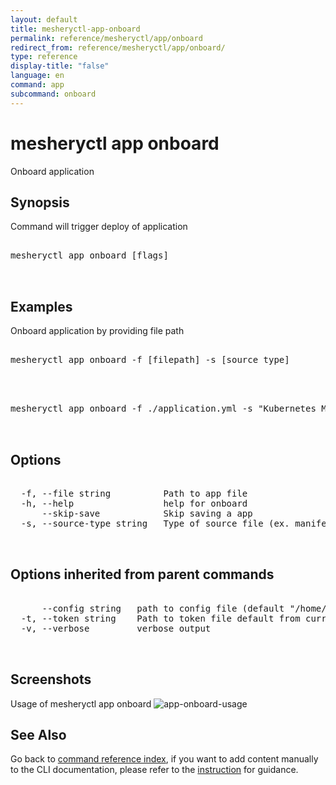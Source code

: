 ```yaml
---
layout: default
title: mesheryctl-app-onboard
permalink: reference/mesheryctl/app/onboard
redirect_from: reference/mesheryctl/app/onboard/
type: reference
display-title: "false"
language: en
command: app
subcommand: onboard
---
```


# mesheryctl app onboard

Onboard application

## Synopsis

Command will trigger deploy of application

<pre class='codeblock-pre'>
<div class='codeblock'>
mesheryctl app onboard [flags]

</div>
</pre> 

## Examples

Onboard application by providing file path
<pre class='codeblock-pre'>
<div class='codeblock'>
mesheryctl app onboard -f [filepath] -s [source type]

</div>
</pre> 

<pre class='codeblock-pre'>
<div class='codeblock'>
mesheryctl app onboard -f ./application.yml -s "Kubernetes Manifest"

</div>
</pre> 

## Options

<pre class='codeblock-pre'>
<div class='codeblock'>
  -f, --file string          Path to app file
  -h, --help                 help for onboard
      --skip-save            Skip saving a app
  -s, --source-type string   Type of source file (ex. manifest / compose / helm)

</div>
</pre>

## Options inherited from parent commands

<pre class='codeblock-pre'>
<div class='codeblock'>
      --config string   path to config file (default "/home/runner/.meshery/config.yaml")
  -t, --token string    Path to token file default from current context
  -v, --verbose         verbose output

</div>
</pre>

## Screenshots

Usage of mesheryctl app onboard
![app-onboard-usage](/assets/img/mesheryctl/app-onboard.png)

## See Also

Go back to [command reference index](/reference/mesheryctl/), if you want to add content manually to the CLI documentation, please refer to the [instruction](/project/contributing/contributing-cli#preserving-manually-added-documentation) for guidance.
